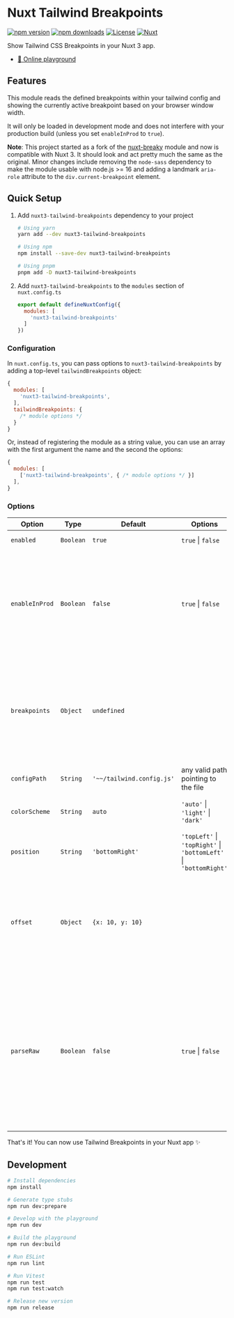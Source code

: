 # Nuxt Tailwind Breakpoints

[![npm version][npm-version-src]][npm-version-href]
[![npm downloads][npm-downloads-src]][npm-downloads-href]
[![License][license-src]][license-href]
[![Nuxt][nuxt-src]][nuxt-href]

Show Tailwind CSS Breakpoints in your Nuxt 3 app.

<!-- - [✨ &nbsp;Release Notes](/CHANGELOG.md) -->
- [🏀 Online playground](https://stackblitz.com/github/kswedberg/nuxt3-tailwind-breakpoints?file=playground%2Fapp.vue)
<!-- - [📖 &nbsp;Documentation](https://example.com) -->

## Features

This module reads the defined breakpoints within your tailwind config and showing the currently active breakpoint based on your browser window width.

It will only be loaded in development mode and does not interfere with your production build (unless you set `enableInProd` to `true`).

**Note**: This project started as a fork of the [nuxt-breaky](https://github.com/teamnovu/nuxt-breaky) module and now is compatible with Nuxt 3. It should look and act pretty much the same as the original. Minor changes include removing the `node-sass` dependency to make the module usable with node.js >= 16 and adding a landmark `aria-role` attribute to the `div.current-breakpoint` element.


## Quick Setup

1. Add `nuxt3-tailwind-breakpoints` dependency to your project

    ```bash
    # Using yarn
    yarn add --dev nuxt3-tailwind-breakpoints

    # Using npm
    npm install --save-dev nuxt3-tailwind-breakpoints

    # Using pnpm
    pnpm add -D nuxt3-tailwind-breakpoints
    ```

2. Add `nuxt3-tailwind-breakpoints` to the `modules` section of `nuxt.config.ts`

    ```js
    export default defineNuxtConfig({
      modules: [
        'nuxt3-tailwind-breakpoints'
      ]
    })
    ```

### Configuration

In `nuxt.config.ts`, you can pass options to `nuxt3-tailwind-breakpoints` by adding a top-level `tailwindBreakpoints` object:

```js
{
  modules: [
    'nuxt3-tailwind-breakpoints',
  ],
  tailwindBreakpoints: {
    /* module options */
  }
}
```

Or, instead of registering the module as a string value, you can use an array with the first argument the name and the second the options:

```js
{
  modules: [
    ['nuxt3-tailwind-breakpoints', { /* module options */ }]
  ],
}
```

### Options

| Option         | Type      | Default                   | Options                                                          | Description                                                                                                                                                                                                                                                          |
| -------------- | --------- | ------------------------- | ---------------------------------------------------------------- | -------------------------------------------------------------------------------------------------------------------------------------------------------------------------------------------------------------------------------------------------------------------- |
| `enabled`      | `Boolean` | `true`                    | `true` \| `false`                                                | Enable/Disable the                                                                                                                              module                                                                                                            |
| `enableInProd` | `Boolean` | `false`                   | `true` \| `false`                                                | Enable this module in production (overrides the enabled option; Please be aware this adds ~19.5KB (~3.5KB) to the client bundle size. [More Info](https://github.com/nuxt-community/tailwindcss-module#referencing-in-javascript))                                        |
| `breakpoints`  | `Object`  | `undefined`               |                                                                  | An object representing all the breakpoints you'd like to identify in your configuration. If provided, it is used _instead of_ `screens` from tailwind config                                                                                                         |
| `configPath`   | `String`  | `'~~/tailwind.config.js'` | any valid path pointing to the file                               | Path to the TailwindCSS config file                                                                                                                                                                                                                                  |
| `colorScheme`  | `String`  | `auto`                    | `'auto'` \| `'light'` \| `'dark'`                                | Switch between different color schemes                                                                                                                                                                                                                               |
| `position`     | `String`  | `'bottomRight'`           | `'topLeft'` \| `'topRight'` \| `'bottomLeft'` \| `'bottomRight'` | The starting position                                                                                                                                                                                                                                            |
| `offset`       | `Object`   | `{x: 10, y: 10}`         |        | The number of pixels from a corner of the screen (as determined by `position`) along the `x` and `y` axes. Values for `x` and `y` must be numeric. |
| `parseRaw`     | `Boolean` | `false`                   | `true` \| `false`                                                | (_Experimental_) Enable parsing a screen's `raw` property and use a query's `min-width` pixel value if it specifies the device type as `screen` or doesn't specify device type at all. For example, `lg: {raw: print, (min-width: 1024px)}` would set `lg` to `1024` |

That's it! You can now use Tailwind Breakpoints in your Nuxt app ✨

## Development

```bash
# Install dependencies
npm install

# Generate type stubs
npm run dev:prepare

# Develop with the playground
npm run dev

# Build the playground
npm run dev:build

# Run ESLint
npm run lint

# Run Vitest
npm run test
npm run test:watch

# Release new version
npm run release
```

<!-- Badges -->
[npm-version-src]: https://img.shields.io/npm/v/nuxt3-tailwind-breakpoints/latest.svg?style=flat&colorA=18181B&colorB=28CF8D
[npm-version-href]: https://npmjs.com/package/nuxt3-tailwind-breakpoints

[npm-downloads-src]: https://img.shields.io/npm/dm/nuxt3-tailwind-breakpoints.svg?style=flat&colorA=18181B&colorB=28CF8D
[npm-downloads-href]: https://npmjs.com/package/nuxt3-tailwind-breakpoints

[license-src]: https://img.shields.io/npm/l/nuxt3-tailwind-breakpoints.svg?style=flat&colorA=18181B&colorB=28CF8D
[license-href]: https://github.com/kswedberg/nuxt3-tailwind-breakpoints/blob/main/LICENSE

[nuxt-src]: https://img.shields.io/badge/Nuxt-18181B?logo=nuxt.js
[nuxt-href]: https://nuxt.com
